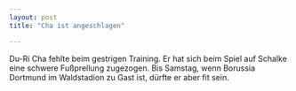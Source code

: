 ```yaml
---
layout: post
title: "Cha ist angeschlagen"

---
```


Du-Ri Cha fehlte beim gestrigen Training. Er hat sich beim Spiel auf Schalke eine schwere Fußprellung zugezogen. Bis Samstag, wenn Borussia Dortmund im Waldstadion zu Gast ist, dürfte er aber fit sein.


